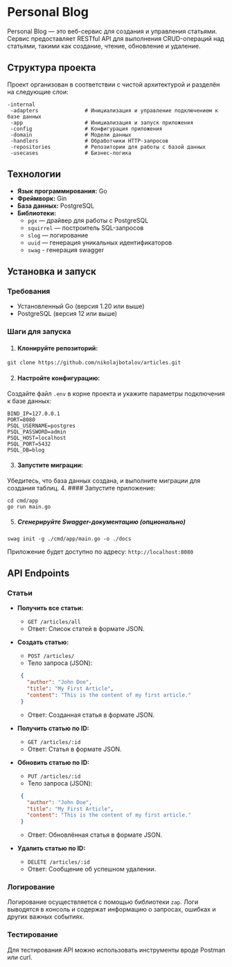 # Personal Blog
Personal Blog — это веб-сервис для создания и управления статьями. Сервис предоставляет RESTful API для выполнения CRUD-операций над статьями, такими как создание, чтение, обновление и удаление.

## Структура проекта
Проект организован в соответствии с чистой архитектурой и разделён на следующие слои:

```
-internal
 -adapters               # Инициализация и управление подключением к базе данных
 -app                    # Инициализация и запуск приложения 
 -config                 # Конфигурация приложения
 -domain                 # Модели данных
 -handlers               # Обработчики HTTP-запросов
 -repositories           # Репозитории для работы с базой данных
 -usecases               # Бизнес-логика
```

## Технологии
- **Язык программирования:** Go
- **Фреймворк:** Gin
- **База данных:** PostgreSQL
- **Библиотеки:**
  - `pgx` — драйвер для работы с PostgreSQL
  - `squirrel` — построитель SQL-запросов
  - `slog` — логирование
  - `uuid` — генерация уникальных идентификаторов
  - `swag` - генерация swagger

## Установка и запуск
### Требования
- Установленный Go (версия 1.20 или выше)
- PostgreSQL (версия 12 или выше)

### Шаги для запуска
1. #### Клонируйте репозиторий:
```
git clone https://github.com/nikolajbotalov/articles.git
```

2. #### Настройте конфигурацию:
Создайте файл `.env` в корне проекта и укажите параметры подключения к базе данных:
```env
BIND_IP=127.0.0.1
PORT=8080
PSQL_USERNAME=postgres
PSQL_PASSWORD=admin
PSQL_HOST=localhost
PSQL_PORT=5432
PSQL_DB=blog
```
3. #### Запустите миграции:
Убедитесь, что база данных создана, и выполните миграции для создания таблиц.
4. #### Запустите приложение:
```
cd cmd/app
go run main.go
```
5. ##### Сгенерируйте Swagger-документацию (опционально)
```
swag init -g ./cmd/app/main.go -o ./docs
```


Приложение будет доступно по адресу: `http://localhost:8080`

## API Endpoints
### Статьи
- **Получить все статьи:**
  - `GET /articles/all`
  - Ответ: Список статей в формате JSON.

- **Создать статью:**
  - `POST /articles/`
  - Тело запроса (JSON):
  ```json
   {
     "author": "John Doe",
     "title": "My First Article",
     "content": "This is the content of my first article."
   }
  ```
  - Ответ: Созданная статья в формате JSON.

- **Получить статью по ID:**
  - `GET /articles/:id`
  - Ответ: Статья в формате JSON.

- **Обновить статью по ID:**
  - `PUT /articles/:id`
  - Тело запроса (JSON):
  ```json
   {
     "author": "John Doe",
     "title": "My First Article",
     "content": "This is the content of my first article."
   }
  ```
  - Ответ: Обновлённая статья в формате JSON.

- **Удалить статью по ID:**
  - `DELETE /articles/:id`
  - Ответ: Сообщение об успешном удалении.

### Логирование
Логирование осуществляется с помощью библиотеки `zap`. Логи выводятся в консоль и содержат информацию о запросах, ошибках и других важных событиях.

### Тестирование
Для тестирования API можно использовать инструменты вроде Postman или curl.